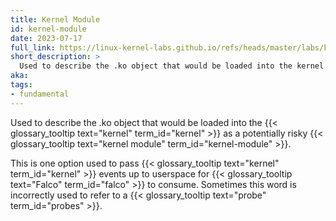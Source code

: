 ```yaml
---
title: Kernel Module
id: kernel-module
date: 2023-07-17
full_link: https://linux-kernel-labs.github.io/refs/heads/master/labs/kernel_modules.html
short_description: >
  Used to describe the .ko object that would be loaded into the kernel as a potentially risky kernel module.
aka:
tags:
- fundamental
---
```

Used to describe the .ko object that would be loaded into the {{< glossary_tooltip text="kernel" term_id="kernel" >}} as a potentially risky {{< glossary_tooltip text="kernel module" term_id="kernel-module" >}}.

<!--more--> 
This is one option used to pass {{< glossary_tooltip text="kernel" term_id="kernel" >}} events up to userspace for {{< glossary_tooltip text="Falco" term_id="falco" >}} to consume. Sometimes this word is incorrectly used to refer to a {{< glossary_tooltip text="probe" term_id="probes" >}}.

